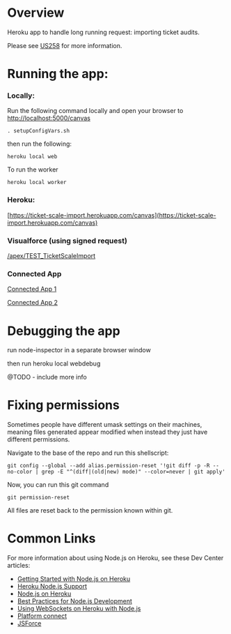 # Overview

Heroku app to handle long running request: importing ticket audits.

Please see [US258](https://rally1.rallydev.com/#/58107682671d/detail/userstory/61061019169) for more information.



# Running the app:

### Locally:
Run the following command locally and open your browser to [http://localhost:5000/canvas](http://localhost:5000/canvas)

	. setupConfigVars.sh
	
then run the following:

	heroku local web
	
To run the worker

	heroku local worker
	

### Heroku:

[https://ticket-scale-import.herokuapp.com/canvas](https://ticket-scale-import.herokuapp.com/canvas)

### Visualforce (using signed request)

[/apex/TEST_TicketScaleImport](https://lne--dev0--c.cs2.visual.force.com/apex/TEST_TicketScaleImport)

### Connected App

[Connected App 1](https://lne--dev0.cs2.my.salesforce.com/app/mgmt/forceconnectedapps/forceAppDetail.apexp?applicationId=06PR00000008RAl&notify=true&id=0CiR00000004Krr)

[Connected App 2](https://lne--dev0.cs2.my.salesforce.com/_ui/core/application/force/connectedapp/ForceConnectedApplicationPage/d?applicationId=06PR00000008RAl)


# Debugging the app

run node-inspector in a separate browser window

then run heroku local webdebug

@TODO - include more info

# Fixing permissions

Sometimes people have different umask settings on their machines, meaning files generated appear modified when instead they just have different permissions.

Navigate to the base of the repo and run this shellscript:

	git config --global --add alias.permission-reset '!git diff -p -R --no-color | grep -E "^(diff|(old|new) mode)" --color=never | git apply'

Now, you can run this git command 

	git permission-reset

All files are reset back to the permission known within git.


# Common Links

For more information about using Node.js on Heroku, see these Dev Center articles:

- [Getting Started with Node.js on Heroku](https://devcenter.heroku.com/articles/getting-started-with-nodejs)
- [Heroku Node.js Support](https://devcenter.heroku.com/articles/nodejs-support)
- [Node.js on Heroku](https://devcenter.heroku.com/categories/nodejs)
- [Best Practices for Node.js Development](https://devcenter.heroku.com/articles/node-best-practices)
- [Using WebSockets on Heroku with Node.js](https://devcenter.heroku.com/articles/node-websockets)
- [Platform connect](https://developer.salesforce.com/docs/atlas.en-us.platform_connect.meta/platform_connect/canvas_app_oauth_code_example.htm)
- [JSForce](https://jsforce.github.io/document/)